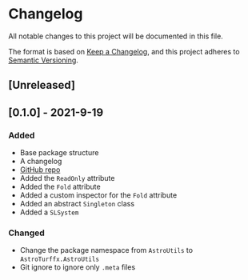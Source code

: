 ﻿# Changelog
All notable changes to this project will be documented in this file.

The format is based on [Keep a Changelog](https://keepachangelog.com/en/1.0.0/),
and this project adheres to [Semantic Versioning](https://semver.org/spec/v2.0.0.html).

## [Unreleased]

## [0.1.0] - 2021-9-19
### Added
- Base package structure
- A changelog
- [GitHub repo](https://github.com/astroturffx)
- Added the `ReadOnly` attribute 
- Added the `Fold` attribute
- Added a custom inspector for the `Fold` attribute
- Added an abstract `Singleton` class
- Added a `SLSystem`

### Changed
- Change the package namespace from `AstroUtils` to `AstroTurffx.AstroUtils`
- Git ignore to ignore only `.meta` files